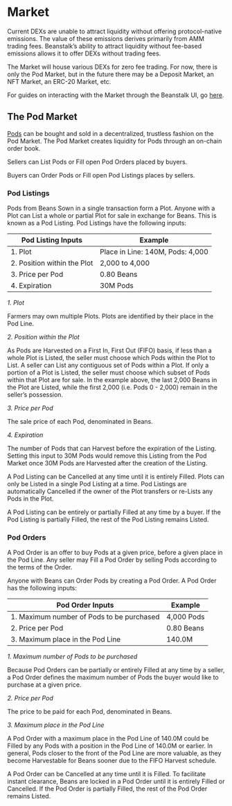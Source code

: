 # Market

Current DEXs are unable to attract liquidity without offering protocol-native emissions. The value of these emissions derives primarily from AMM trading fees. Beanstalk’s ability to attract liquidity without fee-based emissions allows it to offer DEXs without trading fees.

The Market will house various DEXs for zero fee trading. For now, there is only the Pod Market, but in the future there may be a Deposit Market, an NFT Market, an ERC-20 Market, etc.

For guides on interacting with the Market through the Beanstalk UI, go [here](../guides/market/).

## **The Pod Market**

[Pods](field.md#pods) can be bought and sold in a decentralized, trustless fashion on the Pod Market. The Pod Market creates liquidity for Pods through an on-chain order book.

Sellers can List Pods or Fill open Pod Orders placed by buyers.&#x20;

Buyers can Order Pods or Fill open Pod Listings places by sellers.

### **Pod Listings**

Pods from Beans Sown in a single transaction form a Plot. Anyone with a Plot can List a whole or partial Plot for sale in exchange for Beans. This is known as a Pod Listing. Pod Listings have the following inputs:

| **Pod Listing Inputs**      | **Example**                      |
| --------------------------- | -------------------------------- |
| 1. Plot                     | Place in Line: 140M, Pods: 4,000 |
| 2. Position within the Plot | 2,000 to 4,000                   |
| 3. Price per Pod            | 0.80 Beans                       |
| 4. Expiration               | 30M Pods                         |

_1. Plot_

Farmers may own multiple Plots. Plots are identified by their place in the Pod Line.

_2. Position within the Plot_

As Pods are Harvested on a First In, First Out (FIFO) basis, if less than a whole Plot is Listed, the seller must choose which Pods within the Plot to List. A seller can List any contiguous set of Pods within a Plot. If only a portion of a Plot is Listed, the seller must choose which subset of Pods within that Plot are for sale. In the example above, the last 2,000 Beans in the Plot are Listed, while the first 2,000 (i.e. Pods 0 - 2,000) remain in the seller’s possession.

_3. Price per Pod_

The sale price of each Pod, denominated in Beans.

_4. Expiration_

The number of Pods that can Harvest before the expiration of the Listing. Setting this input to 30M Pods would remove this Listing from the Pod Market once 30M Pods are Harvested after the creation of the Listing.

A Pod Listing can be Cancelled at any time until it is entirely Filled. Plots can only be Listed in a single Pod Listing at a time. Pod Listings are automatically Cancelled if the owner of the Plot transfers or re-Lists any Pods in the Plot.

A Pod Listing can be entirely or partially Filled at any time by a buyer. If the Pod Listing is partially Filled, the rest of the Pod Listing remains Listed.

### **Pod Orders**

A Pod Order is an offer to buy Pods at a given price, before a given place in the Pod Line. Any seller may Fill a Pod Order by selling Pods according to the terms of the Order.

Anyone with Beans can Order Pods by creating a Pod Order. A Pod Order has the following inputs:

| **Pod Order Inputs**                      | **Example** |
| ----------------------------------------- | ----------- |
| 1. Maximum number of Pods to be purchased | 4,000 Pods  |
| 2. Price per Pod                          | 0.80 Beans  |
| 3. Maximum place in the Pod Line          | 140.0M      |

_1. Maximum number of Pods to be purchased_

Because Pod Orders can be partially or entirely Filled at any time by a seller, a Pod Order defines the maximum number of Pods the buyer would like to purchase at a given price.

_2. Price per Pod_

The price to be paid for each Pod, denominated in Beans.

_3. Maximum place in the Pod Line_

A Pod Order with a maximum place in the Pod Line of 140.0M could be Filled by any Pods with a position in the Pod Line of 140.0M or earlier. In general, Pods closer to the front of the Pod Line are more valuable, as they become Harvestable for Beans sooner due to the FIFO Harvest schedule.

A Pod Order can be Cancelled at any time until it is Filled. To facilitate instant clearance, Beans are locked in a Pod Order until it is entirely Filled or Cancelled. If the Pod Order is partially Filled, the rest of the Pod Order remains Listed.
